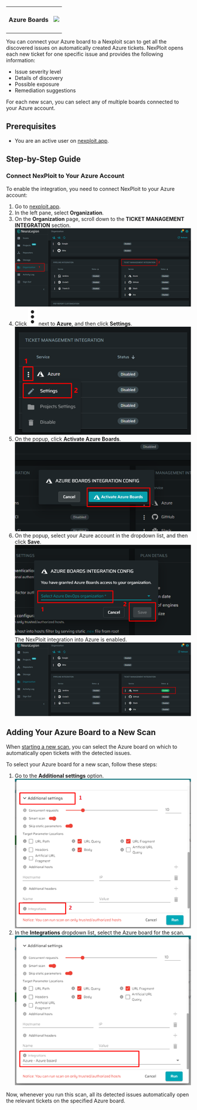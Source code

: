 <table style="width:100%"  border-collapse="collapse"  >
  <tr>
    <td>
    <h3> Azure Boards<h3> 
    </td>
    <td>
      <img src="guide/pipeline-integration/ticketing-systems/media/azure/azure-boards-integration.png" height="200"></img> 
    </td>
  </tr>
</table>


You can connect your Azure board to a Nexploit scan to get all the discovered issues on automatically created Azure tickets. NexPloit opens each new ticket for one specific issue and provides the following information:
* Issue severity level
* Details of discovery
* Possible exposure
* Remediation suggestions 

For each new scan, you can select any of multiple boards connected to your Azure account. 

## Prerequisites

* You are an active user on [nexploit.app](https://nexploit.app/). 

## Step-by-Step Guide

### Connect NexPloit to Your Azure Account

To enable the integration, you need to connect NexPloit to your Azure account:

1. Go to [nexploit.app](https://nexploit.app).
2. In the left pane, select **Organization**. 
3. On the **Organization** page, scroll down to the **TICKET MANAGEMENT INTEGRATION** section. \
![ticketing-management-integration](media/azure/ticketing-management-integration.png ':size=45%')
4. Click ![dots-button](media/jira/dots-button.png ':size=1%') next to **Azure**, and then click **Settings**.\
![azure-settings](media/azure/azure-settings.png ':size=45%')
5. On the popup, click **Activate Azure Boards**.\
![activate-boards](media/azure/activate-boards.png ':size=45%')
6. On the popup, select your Azure account in the dropdown list, and then click **Save**.\
![select-azure-organization](media/azure/select-azure-organization.png ':size=45%')\
The NexPloit integration into Azure is enabled. \
![enabled](media/azure/enabled.png ':size=45%')

## Adding Your Azure Board to a New Scan
When [starting a new scan](guide/np-web-ui/scanning/creating-new-scan.md), you can select the Azure board on which to automatically open tickets with the detected issues. 

To select your Azure board for a new scan, follow these steps:
1. Go to the **Additional settings** option.\
![additional-settings](media/azure/additional-setttings.png ':size=45%')
2. In the **Integrations** dropdown list, select the Azure board for the scan.\
![selected-azure-board](media/azure/selected-azure-board.png ':size=45%')

Now, whenever you run this scan, all its detected issues automatically open the relevant tickets on the specified Azure board.




